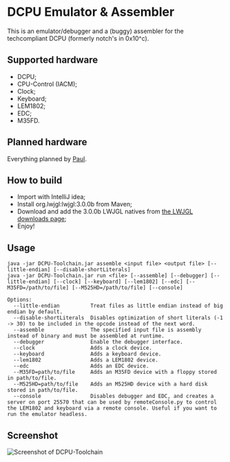 DCPU Emulator & Assembler
=========================

This is an emulator/debugger and a (buggy) assembler for the techcompliant DCPU (formerly notch's in 0x10^c).

Supported hardware
------------------

* DCPU;
* CPU-Control (IACM);
* Clock;
* Keyboard;
* LEM1802;
* EDC;
* M35FD.

Planned hardware
----------------

Everything planned by [Paul](https://github.com/paultech/TC-Specs).

How to build
------------

* Import with IntelliJ idea;
* Install org.lwjgl:lwjgl:3.0.0b from Maven;
* Download and add the 3.0.0b LWJGL natives from [the LWJGL downloads page](https://www.lwjgl.org/download);
* Enjoy!

Usage
-----

```
java -jar DCPU-Toolchain.jar assemble <input file> <output file> [--little-endian] [--disable-shortLiterals]
java -jar DCPU-Toolchain.jar run <file> [--assemble] [--debugger] [--little-endian] [--clock] [--keyboard] [--lem1802] [--edc] [--M35FD=/path/to/file] [--M525HD=/path/to/file] [--console]

Options:
  --little-endian          Treat files as little endian instead of big endian by default.
  --disable-shortLiterals  Disables optimization of short literals (-1 -> 30) to be included in the opcode instead of the next word.
  --assemble               The specified input file is assembly instead of binary and must be assembled at runtime.
  --debugger               Enable the debugger interface.
  --clock                  Adds a clock device.
  --keyboard               Adds a keyboard device.
  --lem1802                Adds a LEM1802 device.
  --edc                    Adds an EDC device.
  --M35FD=path/to/file     Adds an M35FD device with a floppy stored in path/to/file.
  --M525HD=path/to/file    Adds an M525HD device with a hard disk stored in path/to/file.
  --console                Disables debugger and EDC, and creates a server on port 25570 that can be used by remoteConsole.py to control the LEM1802 and keyboard via a remote console. Useful if you want to run the emulator headless.
```

Screenshot
----------

![Screenshot of DCPU-Toolchain](https://raw.githubusercontent.com/azertyfun/DCPU-Toolchain/master/res/screenshot.png)
